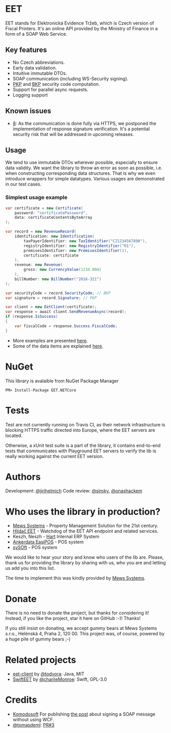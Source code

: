 
# EET
EET stands for Elektronická Evidence Tržeb, which is Czech version of Fiscal Printers.
It's an online API provided by the Ministry of Finance in a form of a SOAP Web Service.

## Key features
- No Czech abbreviations.
- Early data validation.
- Intuitive immutable DTOs.
- SOAP communication (including WS-Security signing).
- [PKP](doc/data.md) and [BKP](doc/data.md) security code computation.
- Support for parallel async requests.
- Logging support

## Known issues
- [8](https://github.com/MewsSystems/eet/issues/8): As the communication is done fully via HTTPS, we postponed the implementation of response signature verification. It's a potential security risk that will be addressed in upcoming releases.

## Usage
We tend to use immutable DTOs wherever possible, especially to ensure data validity.
We want the library to throw an error as soon as possible, i.e. when constructing corresponding data structures.
That is why we even introduce wrappers for simple datatypes.
Various usages are demonstrated in our test cases.

### Simplest usage example
```csharp
var certificate = new Certificate(
    password: "certificatePassword",
    data: certificateContentsByteArray
);

var record = new RevenueRecord(
    identification: new Identification(
        taxPayerIdentifier: new TaxIdentifier("CZ1234567890"),
        registryIdentifier: new RegistryIdentifier("01"),
        premisesIdentifier: new PremisesIdentifier(1),
        certificate: certificate
    ),
    revenue: new Revenue(
        gross: new CurrencyValue(1234.00m)
    ),
    billNumber: new BillNumber("2016-321")
);

var securityCode = record.SecurityCode; // BKP
var signature = record.Signature; // PKP

var client = new EetClient(certificate);
var response = await client.SendRevenueAsync(record);
if (response.IsSuccess)
{
    var fiscalCode = response.Success.FiscalCode;
}
```

- More examples are presented [here](doc/examples.md).
- Some of the data items are explained [here](doc/data.md).

# NuGet

This library is avalaible from NuGet Package Manager 

```
PM> Install-Package EET.NETCore
```

# Tests
Test are not currently running on Travis CI, as their network infrastructure is blocking HTTPS traffic directed into Europe, where the EET servers are located.

Otherwise, a xUnit test suite is a part of the library, it contains end-to-end tests that communicates with Playground EET servers to verify the lib is really working against the current EET version.

# Authors
Development: [@jirihelmich](https://github.com/jirihelmich)
Code review: [@siroky](https://github.com/siroky), [@onashackem](https://github.com/onashackem)

# Who uses the library in production?
- [Mews Systems](https://mewssystems.com) - Property Management Solution for the 21st century.
- [Hlídač EET](http://hlidaceet.cz) - Watchdog of the EET API endpoint and related services.
- Keszh, Neszh - [Hart](http://hartphp.com.pl/) Internal ERP System
- [Ankerdata EasiPOS](http://easipos.ankerdata.com/) - POS system
- [sySOft](http://www.sysoft.cz/) - POS system

We would like to hear your story and know who users of the lib are. Please, thank us for providing the library by sharing with us, who you are and letting us add you into this list.

The time to implement this was kindly provided by [Mews Systems](http://mewssystems.com).

# Donate
There is no need to donate the project, but thanks for considering it! Instead, if you like the project, star it here on GitHub :-)! Thanks!

If you still insist on donating, we accept gummy bears at Mews Systems s.r.o., Helénská 4, Praha 2, 120 00. This project was, of course, powered by a huge pile of gummy bears ;-)

# Related projects
- [eet-client](https://github.com/todvora/eet-client) by [@todvora](https://github.com/todvora): Java, MIT
- [SwiftEET](https://github.com/charlieMonroe/SwiftEET) by [@charlieMonroe](https://github.com/charlieMonroe): Swift, GPL-3.0

# Credits
- [Komodosoft](http://www.komodosoft.net) For publishing [the post](http://www.komodosoft.net/post/2016/03/24/sign-a-soap-message-using-x-509-certificate.aspx) about signing a SOAP message without using WCF.
- [@tomasdeml](https://github.com/tomasdeml): [PR#3](https://github.com/MewsSystems/eet/pull/3/files)
